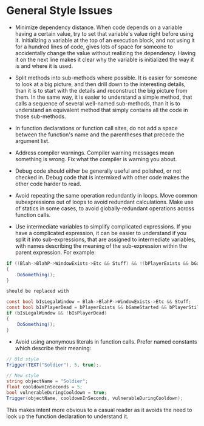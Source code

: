 # General Style Issues

* Minimize dependency distance. When code depends on a variable having a certain value, try to set that variable's value right before using it. Initializing a variable at the top of an execution block, and not using it for a hundred lines of code, gives lots of space for someone to accidentally change the value without realizing the dependency. Having it on the next line makes it clear why the variable is initialized the way it is and where it is used.

* Split methods into sub-methods where possible. It is easier for someone to look at a big picture, and then drill down to the interesting details, than it is to start with the details and reconstruct the big picture from them. In the same way, it is easier to understand a simple method, that calls a sequence of several well-named sub-methods, than it is to understand an equivalent method that simply contains all the code in those sub-methods.

* In function declarations or function call sites, do not add a space between the function's name and the parentheses that precede the argument list.

* Address compiler warnings. Compiler warning messages mean something is wrong. Fix what the compiler is warning you about. 

* Debug code should either be generally useful and polished, or not checked in. Debug code that is intermixed with other code makes the other code harder to read.
 
* Avoid repeating the same operation redundantly in loops. Move common subexpressions out of loops to avoid redundant calculations. Make use of statics in some cases, to avoid globally-redundant operations across function calls.

* Use intermediate variables to simplify complicated expressions. If you have a complicated expression, it can be easier to understand if you split it into sub-expressions, that are assigned to intermediate variables, with names describing the meaning of the sub-expression within the parent expression. For example:

```cs
if ((Blah->BlahP->WindowExists->Etc && Stuff) && !(bPlayerExists && bGameStarted && bPlayerStillHasPawn && IsTuesday())))
{
    DoSomething();
}
```

`should be replaced with`

```cs
const bool bIsLegalWindow = Blah->BlahP->WindowExists->Etc && Stuff;
const bool bIsPlayerDead = bPlayerExists && bGameStarted && bPlayerStillHasPawn && IsTuesday();
if (bIsLegalWindow && !bIsPlayerDead)
{
    DoSomething();
}
```

* Avoid using anonymous literals in function calls. Prefer named constants which describe their meaning:

```cs
// Old style
Trigger(TEXT("Soldier"), 5, true);.

// New style
string objectName = "Soldier";
float cooldownInSeconds = 5;
bool vulnerableDuringCooldown = true;
Trigger(objectName, cooldownInSeconds, vulnerableDuringCooldown);
```

This makes intent more obvious to a casual reader as it avoids the need to look up the function declaration to understand it.